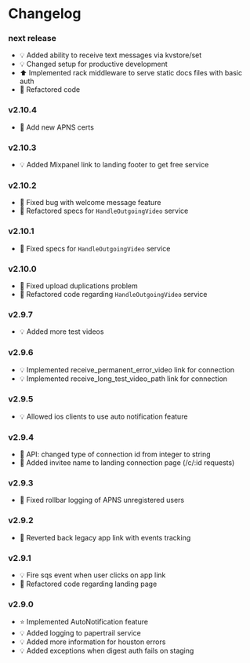 # Changelog

### next release
- :bulb: Added ability to receive text messages via kvstore/set
- :bulb: Changed setup for productive development
- :arrow_up: Implemented rack middleware to serve static docs files with basic auth
- :hammer: Refactored code

### v2.10.4
- :hammer: Add new APNS certs

### v2.10.3
- :bulb: Added Mixpanel link to landing footer to get free service

### v2.10.2
- :hammer: Fixed bug with welcome message feature
- :hammer: Refactored specs for `HandleOutgoingVideo` service

### v2.10.1
- :hammer: Fixed specs for `HandleOutgoingVideo` service

### v2.10.0
- :hammer: Fixed upload duplications problem
- :hammer: Refactored code regarding `HandleOutgoingVideo` service

### v2.9.7
- :bulb: Added more test videos

### v2.9.6
- :bulb: Implemented receive_permanent_error_video link for connection
- :bulb: Implemented receive_long_test_video_path link for connection

### v2.9.5
- :bulb: Allowed ios clients to use auto notification feature

### v2.9.4
- :hammer: API: changed type of connection id from integer to string
- :hammer: Added invitee name to landing connection page (/c/:id requests)

### v2.9.3
- :hammer: Fixed rollbar logging of APNS unregistered users

### v2.9.2
- :hammer: Reverted back legacy app link with events tracking

### v2.9.1
- :bulb: Fire sqs event when user clicks on app link
- :hammer: Refactored code regarding landing page

### v2.9.0
- :star: Implemented AutoNotification feature
- :bulb: Added logging to papertrail service
- :bulb: Added more information for houston errors
- :bulb: Added exceptions when digest auth fails on staging
